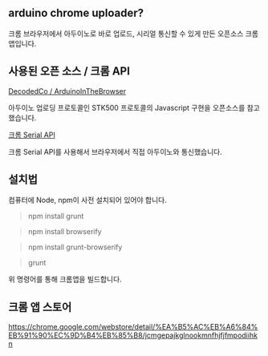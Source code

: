 ## arduino chrome uploader?

크롬 브라우저에서 아두이노로 바로 업로드, 시리얼 통신할 수 있게 만든 오픈소스 크롬 앱입니다.

## 사용된 오픈 소스 / 크롬 API

[DecodedCo / ArduinoInTheBrowser](https://github.com/DecodedCo/ArduinoInTheBrowser)

아두이노 업로딩 프로토콜인 STK500 프로토콜의 Javascript 구현을 오픈소스를 참고했습니다.

[크롬 Serial API](https://developer.chrome.com/apps/serial)

크롬 Serial API를 사용해서 브라우저에서 직접 아두이노와 통신했습니다.

## 설치법
컴퓨터에 Node, npm이 사전 설치되어 있어야 합니다.

> npm install grunt

> npm install browserify

> npm install grunt-browserify

> grunt

위 명령어를 통해 크롬앱을 빌드합니다.

## 크롬 앱 스토어
https://chrome.google.com/webstore/detail/%EA%B5%AC%EB%A6%84%EB%91%90%EC%9D%B4%EB%85%B8/jcmgepajkglnookmnfhjfjfmpodiihkn

